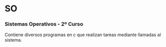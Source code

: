 # SO
### Sistemas Operativos - 2º Curso

Contiene diversos programas en *c* que realizan tareas mediante
llamadas al sistema.
